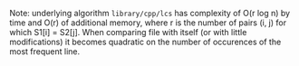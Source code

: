 Note: underlying algorithm `library/cpp/lcs` has complexity of O(r log n) by time and O(r) of additional memory, where r is the number of pairs (i, j) for which S1[i] = S2[j]. When comparing file with itself (or with little modifications) it becomes quadratic on the number of occurences of the most frequent line. 
